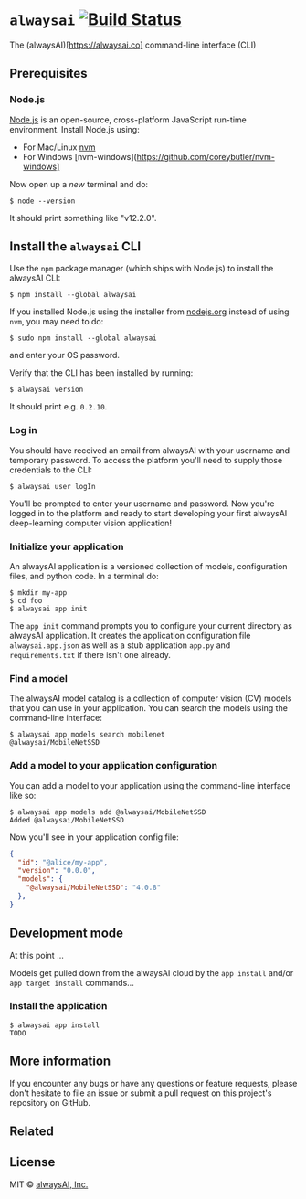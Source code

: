 # `alwaysai` [![Build Status](https://travis-ci.com/alwaysai/cli.svg?branch=master)](https://travis-ci.com/alwaysai/cli)
The (alwaysAI)[https://alwaysai.co] command-line interface (CLI)

## Prerequisites
### Node.js
[Node.js](https://en.wikipedia.org/wiki/Node.js) is an open-source, cross-platform JavaScript run-time environment. 
Install Node.js using:

- For Mac/Linux [nvm](https://github.com/nvm-sh/nvm#installation-and-update)
- For Windows [nvm-windows](https://github.com/coreybutler/nvm-windows]

Now open up a *new* terminal and do:
```
$ node --version
```
It should print something like "v12.2.0".

## Install the `alwaysai` CLI
Use the `npm` package manager (which ships with Node.js) to install the alwaysAI CLI:
```
$ npm install --global alwaysai
```

If you installed Node.js using the installer from [nodejs.org](https://nodejs.org/en/) instead of using `nvm`, you may need to do:
```
$ sudo npm install --global alwaysai
```
and enter your OS password.

Verify that the CLI has been installed by running:
```
$ alwaysai version
```
It should print e.g. `0.2.10`.

### Log in
You should have received an email from alwaysAI with your username and temporary password. To access the platform you'll need to supply those credentials to the CLI:
```
$ alwaysai user logIn
```
You'll be prompted to enter your username and password. Now you're logged in to the platform and ready to start developing your first alwaysAI deep-learning computer vision application!

### Initialize your application
An alwaysAI application is a versioned collection of models, configuration files, and python code. In a terminal do:

```
$ mkdir my-app
$ cd foo
$ alwaysai app init
```
The `app init` command prompts you to configure your current directory as alwaysAI application. It creates the application configuration file `alwaysai.app.json` as well as a stub application `app.py` and `requirements.txt` if there isn't one already.

### Find a model
The alwaysAI model catalog is a collection of computer vision (CV) models that you can use in your application. You can search the models using the command-line interface:
```
$ alwaysai app models search mobilenet
@alwaysai/MobileNetSSD
```

### Add a model to your application configuration
You can add a model to your application using the command-line interface like so:
```
$ alwaysai app models add @alwaysai/MobileNetSSD
Added @alwaysai/MobileNetSSD
```
Now you'll see in your application config file:

```json
{
  "id": "@alice/my-app",
  "version": "0.0.0",
  "models": {
    "@alwaysai/MobileNetSSD": "4.0.8"
  },
}
```

## Development mode
At this point ...

Models get pulled down from the alwaysAI cloud by the `app install` and/or `app target install` commands...


### Install the application
```
$ alwaysai app install
TODO
```

## More information
If you encounter any bugs or have any questions or feature requests, please don't hesitate to file an issue or submit a pull request on this project's repository on GitHub.

## Related

## License
MIT © [alwaysAI, Inc.](https://alwaysai.co)
